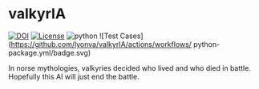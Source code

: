 # valkyrIA
[![DOI](https://zenodo.org/badge/398934743.svg)](https://zenodo.org/badge/latestdoi/398934743) [![License](https://img.shields.io/badge/license-AGPL-green)](https://github.com/lyonva/valkyrIA/LICENSE) ![python](https://img.shields.io/badge/python-v3.8-blue) ![Test Cases](https://github.com/lyonva/valkyrIA/actions/workflows/
python-package.yml/badge.svg) 

In norse mythologies, valkyries decided who lived and who died in battle. Hopefully this AI will just end the battle.
